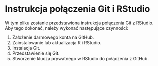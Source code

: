 # Instrukcja połączenia Git i RStudio

W tym pliku zostanie przedstawiona instrukcja połączenia Git z RStudio. Aby tego dokonać, należy wykonać następujące czynności:

1.  Założenie darmowego konta na GitHub.
2.  Zainstalowanie lub aktualizacja R i RStudio.
3.  Instalacja Git.
4.  Przedstawienie się Git.
5.  Stworzenie klucza prywatnego w RStudio do połączenia z GitHub.

